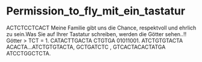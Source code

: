 # Permission_to_fly_mit_ein_tastatur
ACTCTCCTCACT Meine Familie gibt uns die Chance, respektvoll und ehrlich zu sein.Was Sie auf Ihrer Tastatur schreiben, werden die Götter sehen..!! Götter > TCT = 1. 
CATACTTGACTA  CTGTGA  01011001.  ATCTGTGTACTA ACACTA...ATCTGTGTACTA, GCTGATCTC , GTCACTACACTATGA ATCCTGGCTCTA. 
